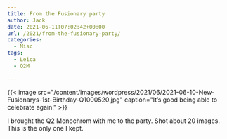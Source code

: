```yaml
---
title: From the Fusionary party
author: Jack
date: 2021-06-11T07:02:42+00:00
url: /2021/from-the-fusionary-party/
categories:
  - Misc
tags:
  - Leica
  - Q2M

---
```


{{< image src="/content/images/wordpress/2021/06/2021-06-10-New-Fusionarys-1st-Birthday-Q1000520.jpg" caption="It&#8217;s good being able to celebrate again." >}}


I brought the Q2 Monochrom with me to the party. Shot about 20 images. This is the only one I kept.



 [1]: /content/images/wordpress/2021/06/2021-06-10-New-Fusionarys-1st-Birthday-Q1000520.jpg